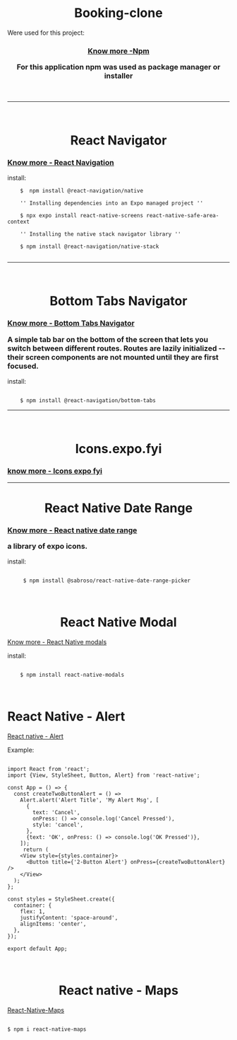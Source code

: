 <h1 align='center'>Booking-clone</h1>


Were used for this project:

<h3 align="center">

[Know more -Npm ](https://www.npmjs.com/)

For this application npm was used as package manager or installer

</h3>

<br>

---

<br>

<h1 align="center"> React Navigator

<h3>

[Know more - React Navigation](https://reactnavigation.org/docs/getting-started/)

</h3>

</h1>

install:

```
    $  npm install @react-navigation/native

    '' Installing dependencies into an Expo managed project ''

    $ npx expo install react-native-screens react-native-safe-area-context

    '' Installing the native stack navigator library ''

    $ npm install @react-navigation/native-stack


```

---

<br>

<h1 align="center"> Bottom Tabs Navigator</h1>

<h3>

[Know more - Bottom Tabs Navigator](https://reactnavigation.org/docs/bottom-tab-navigator/)

A simple tab bar on the bottom of the screen that lets you switch between different routes. 
Routes are lazily initialized -- their screen components are not mounted until they are first focused.

</h3>

install:

```

    $ npm install @react-navigation/bottom-tabs

```
---

<br>

<h1 align='center'> Icons.expo.fyi

<h3>

[know more - Icons expo fyi](https://icons.expo.fyi/)

</h3>

</h1>

---
<h1 align="center">
React Native Date Range
</h1>

<h3>

[Know more - React native date range](https://www.npmjs.com/package/@sabroso/react-native-date-range-picker)
    
 a library of expo icons.


</h3>

install:
```

     $ npm install @sabroso/react-native-date-range-picker

```

<br>


<h1 align="center">
React Native Modal
</h1>


[Know more - React Native modals](https://www.npmjs.com/package/react-native-modals)

install:
```

    $ npm install react-native-modals

```

<br>

<h1>
React Native - Alert
</h1>

[React native - Alert](https://reactnative.dev/docs/alert)

Example:

```

import React from 'react';
import {View, StyleSheet, Button, Alert} from 'react-native';

const App = () => {
  const createTwoButtonAlert = () =>
    Alert.alert('Alert Title', 'My Alert Msg', [
      {
        text: 'Cancel',
        onPress: () => console.log('Cancel Pressed'),
        style: 'cancel',
      },
      {text: 'OK', onPress: () => console.log('OK Pressed')},
    ]);
     return (
    <View style={styles.container}>
      <Button title={'2-Button Alert'} onPress={createTwoButtonAlert} />
    </View>
  );
};

const styles = StyleSheet.create({
  container: {
    flex: 1,
    justifyContent: 'space-around',
    alignItems: 'center',
  },
});

export default App;

```

<br>

<!-- <h1></h1> -->

<h1 align="center">React native - Maps</h1>


[React-Native-Maps](https://www.npmjs.com/package/react-native-maps)

```

$ npm i react-native-maps

```




